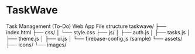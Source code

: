 # TaskWave
Task Management (To-Do) Web App
File structure
taskwave/
├── index.html
├── css/
│   └── style.css
├── js/
│   ├── auth.js
│   ├── tasks.js
│   ├── theme.js
│   ├── ui.js
│   └── firebase-config.js (sample)
└── assets/
    ├── icons/
    └── images/